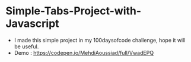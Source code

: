# Simple-Tabs-Project-with-Javascript
  - I made this simple project in my 100daysofcode challenge, hope it will be useful.
  - Demo : https://codepen.io/MehdiAoussiad/full/VwadEPQ

